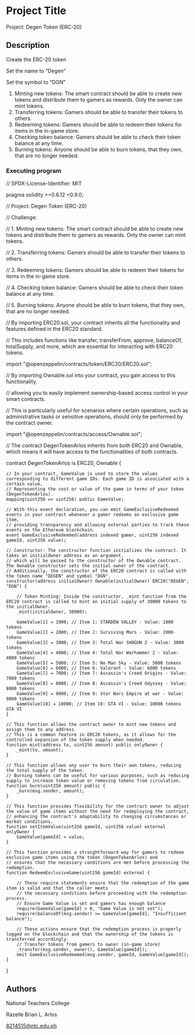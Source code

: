 # Project Title

Project: Degen Token (ERC-20)

## Description
Create the ERC-20 token

Set the name to “Degen”

Set the symbol to “DGN”

1. Minting new tokens: The smart contract should be able to create new tokens and distribute them to gamers as rewards. Only the owner can mint tokens.
2. Transferring tokens: Gamers should be able to transfer their tokens to others.
3. Redeeming tokens: Gamers should be able to redeem their tokens for items in the in-game store.
4. Checking token balance: Gamers should be able to check their token balance at any time.
5. Burning tokens: Anyone should be able to burn tokens, that they own, that are no longer needed.

### Executing program

// SPDX-License-Identifier: MIT

pragma solidity >=0.6.12 <0.9.0;

// Project: Degen Token (ERC-20)

// Challenge:

// 1. Minting new tokens: The smart contract should be able to create new tokens and distribute them to gamers as rewards. Only the owner can mint tokens.

// 2. Transferring tokens: Gamers should be able to transfer their tokens to others.

// 3. Redeeming tokens: Gamers should be able to redeem their tokens for items in the in-game store.

// 4. Checking token balance: Gamers should be able to check their token balance at any time.

// 5. Burning tokens: Anyone should be able to burn tokens, that they own, that are no longer needed.

// By importing ERC20.sol, your contract inherits all the functionality and features defined in the ERC20 standard.

// This includes functions like transfer, transferFrom, approve, balanceOf, totalSupply, and more, which are essential for interacting with ERC20 tokens.

import "@openzeppelin/contracts/token/ERC20/ERC20.sol";

// By importing Ownable.sol into your contract, you gain access to this functionality,

// allowing you to easily implement ownership-based access control in your smart contracts.

// This is particularly useful for scenarios where certain operations, such as administrative tasks or sensitive operations, should only be performed by the contract owner.

import "@openzeppelin/contracts/access/Ownable.sol";

// The contract DegenTokenArlos inherits from both ERC20 and Ownable, which means it will have access to the functionalities of both contracts.

contract DegenTokenArlos is ERC20, Ownable {

    // In your contract, GameValue is used to store the values corresponding to different game IDs. Each game ID is associated with a certain value, 
    // Representing the cost or value of the game in terms of your token (DegenTokenArlos).
    mapping(uint256 => uint256) public GameValue;

    // With this event declaration, you can emit GameExclusiveRedeemed events in your contract whenever a gamer redeems an exclusive game item, 
    // providing transparency and allowing external parties to track these events on the Ethereum blockchain.
    event GameExclusiveRedeemed(address indexed gamer, uint256 indexed gameId, uint256 value);

    // Constructor: The constructor function initializes the contract. It takes an initialOwner address as an argument, 
    // which will be passed to the constructor of the Ownable contract. The Ownable constructor sets the initial owner of the contract. 
    // Additionally, the constructor of the ERC20 contract is called with the token name "DEGEN" and symbol "DGN".
    constructor(address initialOwner) Ownable(initialOwner) ERC20("DEGEN", "DGN") {

        // Token Minting: Inside the constructor, _mint function from the ERC20 contract is called to mint an initial supply of 30000 tokens to the initialOwner.
        _mint(initialOwner, 30000);

        GameValue[1] = 1000; // Item 1: STARDEW VALLEY - Value: 1000 tokens
        GameValue[2] = 2000; // Item 2: Surviving Mars - Value: 2000 tokens
        GameValue[3] = 3000; // Item 3: Total War SHOGUN 2 - Value: 3000 tokens
        GameValue[4] = 4000; // Item 4: Total War Warhammer 2 - Value: 4000 tokens
        GameValue[5] = 5000; // Item 5: No Man Sky - Value: 5000 tokens
        GameValue[6] = 6000; // Item 6: Valorant - Value: 6000 tokens
        GameValue[7] = 7000; // Item 7: Assassin's Creed Origins - Value: 7000 tokens
        GameValue[8] = 8000; // Item 8: Assassin's Creed Odyssey - Value: 8000 tokens
        GameValue[9] = 9000; // Item 9: Star Wars Empire at war - Value: 9000 tokens
        GameValue[10] = 10000; // Item 10: GTA VI - Value: 10000 tokens GTA VI
    }

    // This function allows the contract owner to mint new tokens and assign them to any address. 
    // This is a common feature in ERC20 tokens, as it allows for the controlled expansion of the token supply when needed.
    function mint(address to, uint256 amount) public onlyOwner {
        _mint(to, amount);
    }

    // This function allows any user to burn their own tokens, reducing the total supply of the token. 
    // Burning tokens can be useful for various purposes, such as reducing supply to increase token value or removing tokens from circulation.
    function burn(uint256 amount) public {
        _burn(msg.sender, amount);
    }

    // This function provides flexibility for the contract owner to adjust the value of game items without the need for redeploying the contract, 
    // enhancing the contract's adaptability to changing circumstances or market conditions.
    function setItemValue(uint256 gameId, uint256 value) external onlyOwner {
        GameValue[gameId] = value;
    }

    // This function provides a straightforward way for gamers to redeem exclusive game items using the token (DegenTokenArlos) and 
    // ensures that the necessary conditions are met before processing the redemption.
    function RedeemExclusiveGame(uint256 gameId) external {

        // These require statements ensure that the redemption of the game item is valid and that the caller meets 
        // the necessary conditions before proceeding with the redemption process.
        // Ensure Game Value is set and gamers has enough balance
        require(GameValue[gameId] > 0, "Game Value is not set");
        require(balanceOf(msg.sender) >= GameValue[gameId], "Insufficient balance");

        // These actions ensure that the redemption process is properly logged on the blockchain and that the ownership of the tokens is transferred accordingly.
        // Transfer tokens from gamers to owner (in-game store)
        _transfer(msg.sender, owner(), GameValue[gameId]);
        emit GameExclusiveRedeemed(msg.sender, gameId, GameValue[gameId]);
    }
} 

## Authors
National Teachers College

Razelle Brian L. Arlos

8214515@ntc.edu.ph
